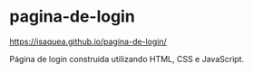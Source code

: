 # pagina-de-login
https://isaquea.github.io/pagina-de-login/

Página de login construida utilizando HTML, CSS e JavaScript.
